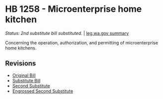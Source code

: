# HB 1258 - Microenterprise home kitchen
*Status: 2nd substitute bill substituted.* | [leg.wa.gov summary](https://app.leg.wa.gov/billsummary?BillNumber=1258&Year=2021)

Concerning the operation, authorization, and permitting of microenterprise home kitchens.

## Revisions
* [Original Bill](1/)
* [Substitute Bill](S/)
* [Second Substitute](S2/)
* [Engrossed Second Substitute](S2.E/)